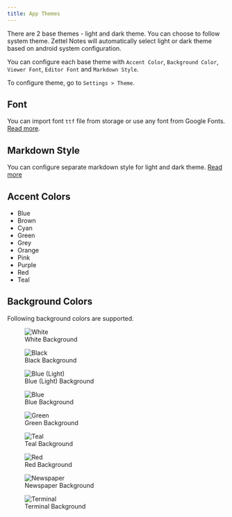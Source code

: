 ```yaml
---
title: App Themes
---
```


There are 2 base themes - light and dark theme. You can choose to follow system theme. Zettel Notes will automatically select light or dark theme based on android system configuration.

You can configure each base theme with `Accent Color`, `Background Color`, `Viewer Font`, `Editor Font` and `Markdown Style`.

To configure theme, go to `Settings > Theme`.

## Font

You can import font `ttf` file from storage or use any font from Google Fonts. [Read more](./font-downloader.md).

## Markdown Style

You can configure separate markdown style for light and dark theme. [Read more](./markdown-theme.md)

## Accent Colors

- Blue
- Brown
- Cyan
- Green
- Grey
- Orange
- Pink
- Purple
- Red
- Teal

## Background Colors

Following background colors are supported. 

<figure>
<img src="/assets/img/theme-background-light.png" alt="White"/>
 <figcaption>White Background</figcaption>
</figure>

<figure>
<img src="/assets/img/theme-background-black.png" alt="Black"/>
 <figcaption>Black Background</figcaption>
</figure>

<figure>
<img src="/assets/img/theme-background-blue-light.png" alt="Blue (Light)"/>
 <figcaption>Blue (Light) Background</figcaption>
</figure>

<figure>
<img src="/assets/img/theme-background-blue.png" alt="Blue"/>
 <figcaption>Blue Background</figcaption>
</figure>

<figure>
  <img src="/assets/img/theme-background-green.png" alt="Green"/>
  <figcaption>Green Background</figcaption>
</figure>

<figure>
  <img src="/assets/img/theme-background-teal.png" alt="Teal"/>
  <figcaption>Teal Background</figcaption>
</figure>

<figure>
  <img src="/assets/img/theme-background-red.png" alt="Red"/>
  <figcaption>Red Background</figcaption>
</figure>

<figure>
  <img src="/assets/img/theme-background-newspaper.png" alt="Newspaper"/>
  <figcaption>Newspaper Background</figcaption>
</figure>

<figure>
  <img src="/assets/img/theme-background-terminal.png" alt="Terminal"/>
  <figcaption>Terminal Background</figcaption>
</figure>

